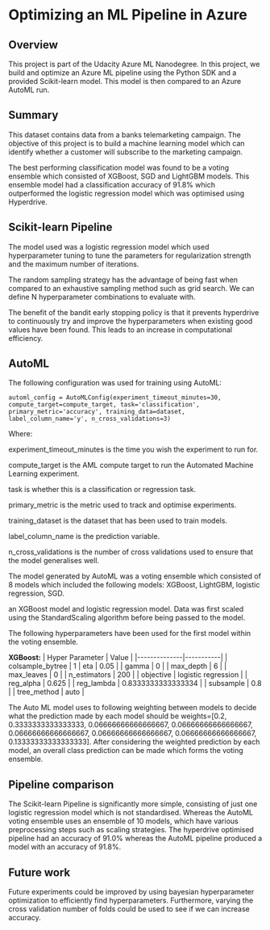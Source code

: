 # Optimizing an ML Pipeline in Azure

## Overview
This project is part of the Udacity Azure ML Nanodegree.
In this project, we build and optimize an Azure ML pipeline using the Python SDK and a provided Scikit-learn model.
This model is then compared to an Azure AutoML run.

## Summary
This dataset contains data from a banks telemarketing campaign. The objective of this project is to build a machine learning model which can identify whether a customer will subscribe to the marketing campaign.

The best performing classification model was found to be a voting ensemble which consisted of XGBoost, SGD and LightGBM models. This ensemble model had a classification accuracy of 91.8% which outperformed the logistic regression model which was optimised using Hyperdrive.

## Scikit-learn Pipeline
The model used was a logistic regression model which used hyperparameter tuning to tune the parameters for regularization strength and the maximum number of iterations.

The random sampling strategy has the advantage of being fast when compared to an exhaustive sampling method such as grid search. We can define N hyperparameter combinations to evaluate with.

The benefit of the bandit early stopping policy is that it prevents hyperdrive to continuously try and improve the hyperparameters when existing good values have been found. This leads to an increase in computational efficiency.

## AutoML
 The following configuration was used for training using AutoML:

 `automl_config = AutoMLConfig(experiment_timeout_minutes=30, compute_target=compute_target, task='classification', primary_metric='accuracy', training_data=dataset, label_column_name='y', n_cross_validations=3)`

Where:

experiment_timeout_minutes is the time you wish the experiment to run for.

compute_target is the AML compute target to run the Automated Machine Learning experiment.

task is whether this is a classification or regression task.

primary_metric is the metric used to track and optimise experiments.

training_dataset is the dataset that has been used to train models.

label_column_name is the prediction variable.

n_cross_validations is the number of cross validations used to ensure that the model generalises well.
 
 The model generated by AutoML was a voting ensemble which consisted of 8 models which included the following models: XGBoost, LightGBM, logistic regression, SGD.
 
  an XGBoost model and logistic regression model. Data was first scaled using the StandardScaling algorithm before being passed to the model.

The following hyperparameters have been used for the first model within the voting ensemble.


**XGBoost:**
| Hyper Parameter | Value |
|--------------|-----------|
|  colsample_bytree | 1
| eta | 0.05      |
| gamma      | 0  |
| max_depth | 6      |
| max_leaves      | 0  |
| n_estimators      | 200  |
| objective      | logistic regression  |
| reg_alpha | 0.625      |
| reg_lambda      |  0.8333333333333334  |
| subsample | 0.8      |
| tree_method      | auto  |


The Auto ML model uses to following weighting between models to decide what the prediction made by each model should be weights=[0.2, 0.3333333333333333, 0.06666666666666667, 0.06666666666666667, 0.06666666666666667, 0.06666666666666667, 0.06666666666666667, 0.13333333333333333]. After considering the weighted prediction by each model, an overall class prediction can be made which forms the voting ensemble.


## Pipeline comparison
The Scikit-learn Pipeline is significantly more simple, consisting of just one logistic regression model which is not standardised. Whereas the AutoML voting ensemble uses an ensemble of 10 models, which have various preprocessing steps such as scaling strategies. The hyperdrive optimised pipeline had an accuracy of 91.0% whereas the AutoML pipeline produced a model with an accuracy of 91.8%.

## Future work
Future experiments could be improved by using bayesian hyperparameter optimization to efficiently find hyperparameters. Furthermore, varying the cross validation number of folds could be used to see if we can increase accuracy.
